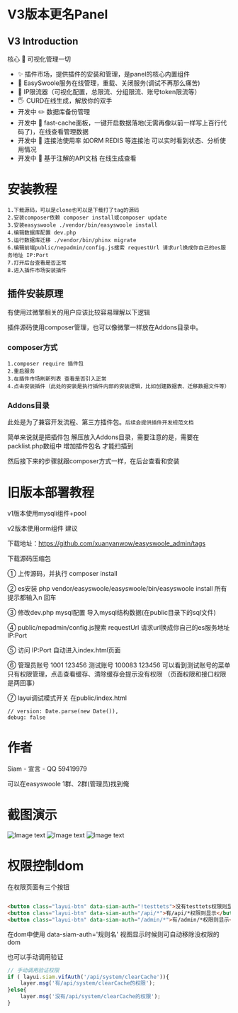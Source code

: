# V3版本更名Panel 

## V3 Introduction

核心 :pushpin:  可视化管理一切

- :sparkles: 插件市场，提供插件的安装和管理，是panel的核心内置组件
- :snail: EasySwoole服务在线管理，重载、关闭服务(调试不再那么痛苦)
- :hammer: IP限流器（可视化配置，总限流、分组限流、账号token限流等）
- :raised_hand_with_fingers_splayed: CURD在线生成，解放你的双手
- 开发中 :pencil2: 数据库备份管理
- 开发中 :bricks: fast-cache面板，一键开启数据落地(无需再像以前一样写上百行代码了)，在线查看管理数据
- 开发中 :abacus: 连接池使用率  如ORM REDIS 等连接池 可以实时看到状态、分析使用情况
- 开发中 :book: 基于注解的API文档 在线生成查看
 

# 安装教程
```
1.下载源码，可以是clone也可以是下载打了tag的源码
2.安装composer依赖 composer install或composer update
3.安装easyswoole ./vendor/bin/easyswoole install
4.编辑数据库配置 dev.php
5.运行数据库迁移 ./vendor/bin/phinx migrate
6.编辑前端public/nepadmin/config.js搜索 requestUrl 请求url换成你自己的es服务地址 IP:Port
7.打开后台查看是否正常
8.进入插件市场安装插件
```

## 插件安装原理

有使用过微擎相关的用户应该比较容易理解以下逻辑

插件源码使用composer管理，也可以像微擎一样放在Addons目录中。

### composer方式
```
1.composer require 插件包
2.重启服务
3.在插件市场刷新列表 查看是否引入正常
4.点击安装插件（此处的安装是执行插件内部的安装逻辑，比如创建数据表、迁移数据文件等）
```
### Addons目录

此处是为了兼容开发流程、第三方插件包。`后续会提供插件开发规范文档`

简单来说就是把插件包 解压放入Addons目录，需要注意的是，需要在packlist.php数组中 增加插件包名 才能扫描到

然后接下来的步骤就跟composer方式一样，在后台查看和安装 





# 旧版本部署教程


v1版本使用mysqli组件+pool

v2版本使用orm组件 建议


下载地址：https://github.com/xuanyanwow/easyswoole_admin/tags

下载源码压缩包 

① 上传源码，并执行 composer install

② es安装  php vendor/easyswoole/easyswoole/bin/easyswoole install  所有提示都输入n 回车

③ 修改dev.php mysql配置  导入mysql结构数据(在public目录下的sql文件)

④ public/nepadmin/config.js搜索 requestUrl  请求url换成你自己的es服务地址  IP:Port

⑤ 访问 IP:Port 自动进入index.html页面

⑥ 管理员账号 1001 123456   测试账号 100083 123456   可以看到测试账号的菜单只有权限管理，点击查看缓存、清除缓存会提示没有权限  （页面权限和接口权限是两回事）

⑦ layui调试模式开关 在public/index.html 
```
// version: Date.parse(new Date()),
debug: false
```

# 作者

Siam - 宣言 - QQ 59419979

可以在easyswoole 1群、2群(管理员)找到俺

# 截图演示

![Image text](./public/temimg/easysiam.jpg)
![Image text](./public/temimg/easysiam2.jpg)
![Image text](./public/temimg/easysiam3.jpg)

# 权限控制dom
在权限页面有三个按钮
```html

<button class="layui-btn" data-siam-auth="!testtets">没有testtets权限则显示</button>
<button class="layui-btn" data-siam-auth="/api/*">有/api/*权限则显示</button>
<button class="layui-btn" data-siam-auth="/admin/*">有/admin/*权限则显示</button>
```

在dom中使用 data-siam-auth='规则名'  视图显示时候则可自动移除没权限的dom

也可以手动调用验证
```javascript
// 手动调用验证权限
if ( layui.siam.vifAuth('/api/system/clearCache')){
    layer.msg('有/api/system/clearCache的权限');
}else{
    layer.msg('没有/api/system/clearCache的权限');
}
```

